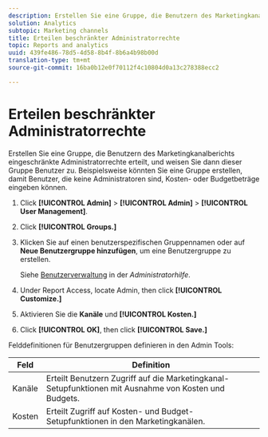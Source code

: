 ```yaml
---
description: Erstellen Sie eine Gruppe, die Benutzern des Marketingkanalberichts eingeschränkte Administratorrechte erteilt, und weisen Sie dann dieser Gruppe Benutzer zu. Beispielsweise könnten Sie eine Gruppe erstellen, damit Benutzer, die keine Administratoren sind, Kosten- oder Budgetbeträge eingeben können.
solution: Analytics
subtopic: Marketing channels
title: Erteilen beschränkter Administratorrechte
topic: Reports and analytics
uuid: 439fe486-78d5-4d58-8b4f-8b6a4b98b00d
translation-type: tm+mt
source-git-commit: 16ba0b12e0f70112f4c10804d0a13c278388ecc2

---
```



# Erteilen beschränkter Administratorrechte

Erstellen Sie eine Gruppe, die Benutzern des Marketingkanalberichts eingeschränkte Administratorrechte erteilt, und weisen Sie dann dieser Gruppe Benutzer zu. Beispielsweise könnten Sie eine Gruppe erstellen, damit Benutzer, die keine Administratoren sind, Kosten- oder Budgetbeträge eingeben können.

1. Click **[!UICONTROL Admin]** &gt; **[!UICONTROL Admin]** &gt; **[!UICONTROL User Management]**.
1. Click **[!UICONTROL Groups.]**
1. Klicken Sie auf einen benutzerspezifischen Gruppennamen oder auf **Neue Benutzergruppe hinzufügen**, um eine Benutzergruppe zu erstellen.

   Siehe [Benutzerverwaltung](https://marketing.adobe.com/resources/help/en_US/reference/user_management.html) in der *Administratorhilfe*.

1. Under Report Access, locate Admin, then click **[!UICONTROL Customize.]**
1. Aktivieren Sie die **Kanäle** und **[!UICONTROL Kosten.]**
1. Click **[!UICONTROL OK]**, then click **[!UICONTROL Save.]**

Felddefinitionen für Benutzergruppen definieren in den Admin Tools:

| Feld | Definition |
|--- |--- |
| Kanäle | Erteilt Benutzern Zugriff auf die Marketingkanal-Setupfunktionen mit Ausnahme von Kosten und Budgets. |
| Kosten | Erteilt Zugriff auf Kosten- und Budget-Setupfunktionen in den Marketingkanälen. |
